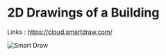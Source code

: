 # 2D Drawings of a Building

Links : https://cloud.smartdraw.com/

![Smart Draw](https://user-images.githubusercontent.com/123372740/226332933-d30dfbeb-c607-41e2-8d08-1bc7deb1c4e2.jpg)
